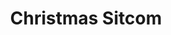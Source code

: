 ---
title: 'Christmas Sitcom'
redirect_to:
  - 'https://discuss.pencil2d.org/t/christmas-sitcom/1081'
---